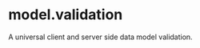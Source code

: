 model.validation
=====================================

A universal client and server side data model validation.
